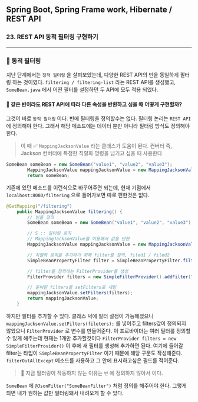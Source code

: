 ## Spring Boot, Spring Frame work, Hibernate / REST API

### 23. REST API 동적 필터링 구현하기

---

### 📌 동적 필터링

지난 단계에서는 `정적 필터링` 을 살펴보았는데, 다양한 REST API의 빈을 동일하게 필터링 하는 것이였다. `filtering / filtering-list` 라는 REST API를 생성했고, `SomeBean.java` 에서 어떤 필터를 설정하던 두 API에 모두 적용 되었다.

#### 📍 같은 빈이라도 REST API에 따라 다른 속성을 반환하고 싶을 때 어떻게 구현할까?

그것이 바로 `동적 필터링` 이다. 빈에 필터링을 정의할수는 없다.
필터링 논리는 `REST API` 에 정의해야 한다. 그래서 해당 메소드에는 데이터 뿐만 아니라 필터링 방식도 정의해야 한다.

> 이 때 ✅ `MappingJacksonValue` 라는 클래스가 도움이 된다.
> 컨버터 즉, Jackson 컨버터에 특정한 직렬화 명령을 넘기고 싶을 때 사용한다

```java
SomeBean someBean = new SomeBean("value1", "value2", "value3");
		MappingJacksonValue mappingJacksonValue = new MappingJacksonValue(someBean);
		return someBean;
```

기존에 있던 메소드를 이런식으로 바꾸어주면 되는데, 현재 기점에서 `localhost:8080/filtering` 으로 들어가보면 따로 편한것은 없다.

```java
@GetMapping("/filtering")
	public MappingJacksonValue filtering() {
		// 빈을 정의
		SomeBean someBean = new SomeBean("value1", "value2", "value3");

		// S :: 필터링 로직
		// MappingJacksonValue를 이용해서 값을 반환
		MappingJacksonValue mappingJacksonValue = new MappingJacksonValue(someBean);

		// 직렬화 로직을 추가하기 위해 filter를 정의, filed1 / filed2
		SimpleBeanPropertyFilter filter = SimpleBeanPropertyFilter.filterOutAllExcept("field1", "field2");

		// filter를 정의하는 FilterProvider를 생성
		FilterProvider filters = new SimpleFilterProvider().addFilter("SomeBeanFilter", filter);

		// 준비된 filters를 setFilters로 세팅
		mappingJacksonValue.setFilters(filters);
		return mappingJacksonValue;
	}
```

하지만 필터를 추가할 수 있다.
클래스 덕에 필터 설정이 가능해졌으니 `mappingJacksonValue.setFilters(fileters);` 를 넣어주고 filters값이 정의되지 않았으니 `FilterProvider` 로 변수를 만들어준다. 이 프로바이더는 여러 필터를 정의할 수 있게 해주는데 현재는 1개만 추가할것이다
`FilterProvider filters = new SimpleFilterProvider()`
이 후에 새 필터를 생성해 추가하면 된다. 여기에 들어갈 filter는 타입이 `SimpleBeanPropertyFilter` 이기 때문에 해당 구문도 작성해준다.
`filterOutAllExcept` 메소드를 사용하고 그 안에 표시하고싶은 필드를 적어준다.

> 📍 지금 필터링이 작동하지 않는 이유는 `빈` 에 정의하지 않아서 이다.

`SomeBean` 에 `@JsonFilter("SomeBeanFilter")` 처럼 정의를 해주어야 한다.
그렇게 되면 내가 원하는 값만 필터링돼서 내려오게 할 수 있다.

